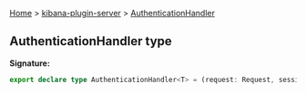 [Home](./index) &gt; [kibana-plugin-server](./kibana-plugin-server.md) &gt; [AuthenticationHandler](./kibana-plugin-server.authenticationhandler.md)

## AuthenticationHandler type


<b>Signature:</b>

```typescript
export declare type AuthenticationHandler<T> = (request: Request, sessionStorage: SessionStorage<T>, t: AuthToolkit) => Promise<AuthResult>;
```
